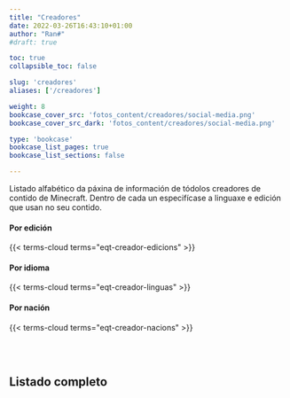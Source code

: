 ```yaml
---
title: "Creadores"
date: 2022-03-26T16:43:10+01:00
author: "Ran#"
#draft: true

toc: true
collapsible_toc: false

slug: 'creadores'
aliases: ['/creadores']

weight: 8
bookcase_cover_src: 'fotos_content/creadores/social-media.png'
bookcase_cover_src_dark: 'fotos_content/creadores/social-media.png'

type: 'bookcase'
bookcase_list_pages: true
bookcase_list_sections: false

---
```


Listado alfabético da páxina de información de tódolos creadores de contido de Minecraft.
Dentro de cada un especifícase a linguaxe e edición que usan no seu contido.

#### Por edición
{{< terms-cloud terms="eqt-creador-edicions" >}}

#### Por idioma
{{< terms-cloud terms="eqt-creador-linguas" >}}

#### Por nación
{{< terms-cloud terms="eqt-creador-nacions" >}}

<br>
<br>

## Listado completo
